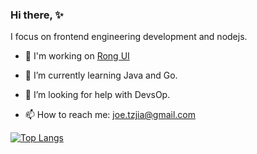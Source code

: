 ### Hi there, :sparkles:
I focus on frontend engineering development and nodejs.
- :hammer: I'm working on [Rong UI](https://github.com/TingzhouJia/Rong)
- 🌱 I’m currently learning Java and Go.
- 🤔 I’m looking for help with DevsOp.

- 📫 How to reach me: joe.tzjia@gmail.com

[![Top Langs](https://github-readme-stats.vercel.app/api/top-langs/?username=TingzhouJia&layout=compact)](https://github.com/anuraghazra/github-readme-stats)

<!--
**TingzhouJia/TingzhouJia** is a ✨ _special_ ✨ repository because its `README.md` (this file) appears on your GitHub profile.

Here are some ideas to get you started:

-->
